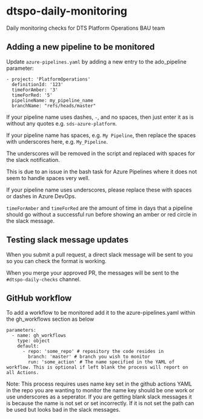 # dtspo-daily-monitoring
Daily monitoring checks for DTS Platform Operations BAU team

## Adding a new pipeline to be monitored

Update `azure-pipelines.yaml` by adding a new entry to the ado_pipeline parameter:

```
- project: 'PlatformOperations'
  definitionId: '123'
  timeForAmber: '3'
  timeForRed: '5'
  pipelineName: my_pipeline_name
  branchName: "refs/heads/master"
```


If your pipeline name uses dashes, `-`, and no spaces, then just enter it as is without any quotes e.g. `sds-azure-platform`.

If your pipeline name has spaces, e.g. `My Pipeline`, then replace the spaces with underscores here, e.g. `My_Pipeline`.

The underscores will be removed in the script and replaced with spaces for the slack notification.

This is due to an issue in the bash task for Azure Pipelines where it does not seem to handle spaces very well.

If your pipeline name uses underscores, please replace these with spaces or dashes in Azure DevOps.

`timeForAmber` and `timeForRed` are the amount of time in days that a pipeline should go without a successful run before showing an amber or red circle in the slack message.

## Testing slack message updates

When you submit a pull request, a direct slack message will be sent to you so you can check the format is working.

When you merge your approved PR, the messages will be sent to the `#dtspo-daily-checks` channel.

## GitHub workflow


To add a workflow to be monitored add it to the azure-pipelines.yaml within the gh_workflows section as below

```
parameters:
  - name: gh_workflows
    type: object
    default:
      - repo: 'some_repo' # repository the code resides in
        branch: 'master' # branch you wish to monitor
        run: 'some_action' # The name specified in the YAML of workflow. This is optional if left blank the process will report on all Actions. 

```

Note: This process requires uses name key set in the github actions YAML in the repo you are wanting to monitor the name key should be one work or use underscores as a seperator. If you are getting blank slack messages it is because 
the name is not set or set incorrectly. If it is not set the path can be used but looks bad in the slack messages.